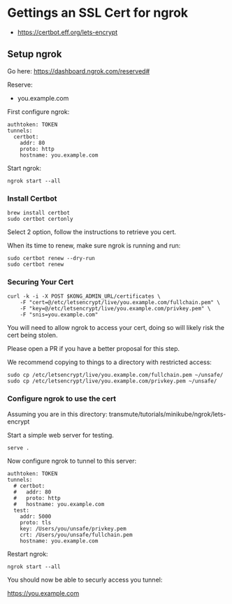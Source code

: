# Gettings an SSL Cert for ngrok

- https://certbot.eff.org/lets-encrypt

## Setup ngrok

Go here: https://dashboard.ngrok.com/reserved#

Reserve:
- you.example.com

First configure ngrok:

```
authtoken: TOKEN
tunnels:
  certbot:
    addr: 80
    proto: http
    hostname: you.example.com
```

Start ngrok:

```
ngrok start --all
```

### Install Certbot

```
brew install certbot
sudo certbot certonly
```

Select 2 option, follow the instructions to retrieve you cert.

When its time to renew, make sure ngrok is running and run:

```
sudo certbot renew --dry-run
sudo certbot renew
```

### Securing Your Cert

```
curl -k -i -X POST $KONG_ADMIN_URL/certificates \
    -F "cert=@/etc/letsencrypt/live/you.example.com/fullchain.pem" \
    -F "key=@/etc/letsencrypt/live/you.example.com/privkey.pem" \
    -F "snis=you.example.com"
```

You will need to allow ngrok to access your cert, doing so will likely risk the cert being stolen.

Please open a PR if you have a better proposal for this step.

We recommend copying to things to a directory with restricted access:

```
sudo cp /etc/letsencrypt/live/you.example.com/fullchain.pem ~/unsafe/
sudo cp /etc/letsencrypt/live/you.example.com/privkey.pem ~/unsafe/
```

### Configure ngrok to use the cert

Assuming you are in this directory: transmute/tutorials/minikube/ngrok/lets-encrypt

Start a simple web server for testing.

```
serve .
```

Now configure ngrok to tunnel to this server:

```
authtoken: TOKEN
tunnels:
  # certbot:
  #   addr: 80
  #   proto: http
  #   hostname: you.example.com
  test:
    addr: 5000
    proto: tls
    key: /Users/you/unsafe/privkey.pem
    crt: /Users/you/unsafe/fullchain.pem
    hostname: you.example.com
```

Restart ngrok:

```
ngrok start --all
```

You should now be able to securly access you tunnel:

https://you.example.com

